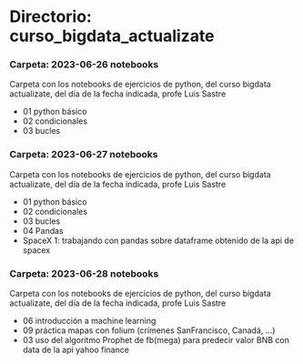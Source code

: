 
# Directorio: curso_bigdata_actualizate

### Carpeta: 2023-06-26 notebooks
Carpeta con los notebooks de ejercicios de python, del curso bigdata actualizate, del día de la fecha indicada, profe Luis Sastre
  - 01 python básico
  - 02 condicionales
  - 03 bucles

### Carpeta: 2023-06-27 notebooks
Carpeta con los notebooks de ejercicios de python, del curso bigdata actualizate, del día de la fecha indicada, profe Luis Sastre
  - 01 python básico
  - 02 condicionales
  - 03 bucles
  - 04 Pandas
  - SpaceX 1: trabajando con pandas sobre dataframe obtenido de la api de spacex

### Carpeta: 2023-06-28 notebooks
Carpeta con los notebooks de ejercicios de python, del curso bigdata actualizate, del día de la fecha indicada, profe Luis Sastre
  - 06 introducción a machine learning
  - 09 práctica mapas con folium (crímenes SanFrancisco, Canadá, ...)
  - 03 uso del algoritmo Prophet de fb(mega) para predecir valor BNB con data de la api yahoo finance
  

